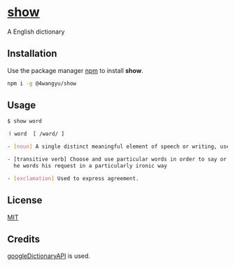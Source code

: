 # [show](https://www.npmjs.com/package/@4wangyu/show)

A English dictionary

## Installation

Use the package manager [npm](https://www.npmjs.com/get-npm) to install **show**.

```bash
npm i -g @4wangyu/show
```

## Usage

```bash
$ show word

⠸ word  [ /wərd/ ]

- [noun] A single distinct meaningful element of speech or writing, used with others (or sometimes alone) to form a sentence and typically shown with a space on either side when written or printed.

- [transitive verb] Choose and use particular words in order to say or write (something)
  he words his request in a particularly ironic way

- [exclamation] Used to express agreement.

```

## License

[MIT](https://choosealicense.com/licenses/mit/)

## Credits

[googleDictionaryAPI](https://github.com/meetDeveloper/googleDictionaryAPI) is used.
